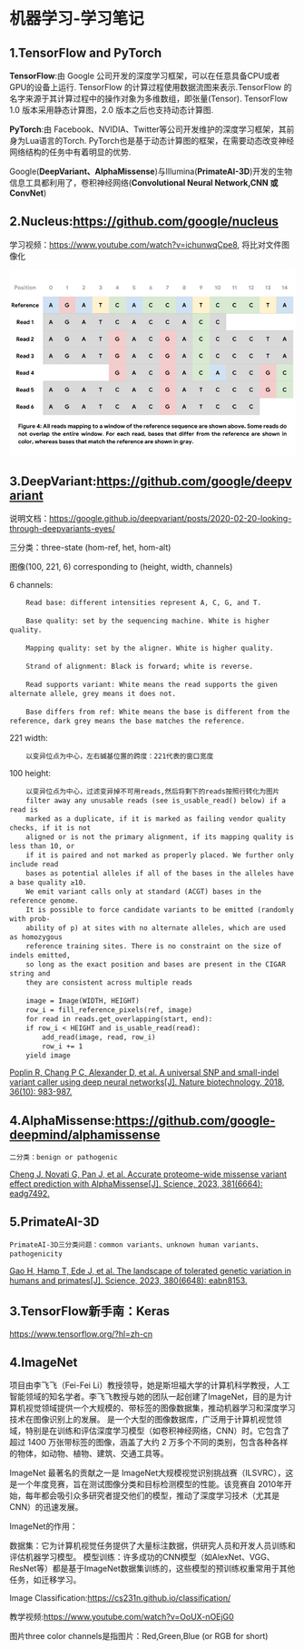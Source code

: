 # 机器学习-学习笔记

## 1.TensorFlow and PyTorch

**TensorFlow**:由 Google 公司开发的深度学习框架，可以在任意具备CPU或者GPU的设备上运行.
TensorFlow 的计算过程使用数据流图来表示.TensorFlow 的名字来源于其计算过程中的操作对象为多维数组，即张量(Tensor).
TensorFlow 1.0 版本采用静态计算图，2.0 版本之后也支持动态计算图.

**PyTorch**:由 Facebook、NVIDIA、Twitter等公司开发维护的深度学习框架，其前身为Lua语言的Torch.
PyTorch也是基于动态计算图的框架，在需要动态改变神经网络结构的任务中有着明显的优势.

Google(**DeepVariant、AlphaMissense**)与Illumina(**PrimateAI-3D**)开发的生物信息工具都利用了，卷积神经网络(**Convolutional Neural Network,CNN 或 ConvNet**)

## 2.Nucleus:https://github.com/google/nucleus
学习视频：https://www.youtube.com/watch?v=ichunwqCpe8, 将比对文件图像化

![Consensus-Based Error Correction](./read-pileup.jpg)

## 3.DeepVariant:https://github.com/google/deepvariant
说明文档：https://google.github.io/deepvariant/posts/2020-02-20-looking-through-deepvariants-eyes/

三分类：three-state (hom-ref, het, hom-alt) 

图像(100, 221, 6) corresponding to (height, width, channels)

6 channels:

        Read base: different intensities represent A, C, G, and T.
    
        Base quality: set by the sequencing machine. White is higher quality.
    
        Mapping quality: set by the aligner. White is higher quality.
    
        Strand of alignment: Black is forward; white is reverse.
    
        Read supports variant: White means the read supports the given alternate allele, grey means it does not.
    
        Base differs from ref: White means the base is different from the reference, dark grey means the base matches the reference.
    
221 width:

        以变异位点为中心，左右碱基位置的跨度：221代表的窗口宽度

100 height:

        以变异位点为中心，过滤变异掉不可用reads,然后将剩下的reads按照行转化为图片
        filter away any unusable reads (see is_usable_read() below) if a read is
        marked as a duplicate, if it is marked as failing vendor quality checks, if it is not
        aligned or is not the primary alignment, if its mapping quality is less than 10, or
        if it is paired and not marked as properly placed. We further only include read
        bases as potential alleles if all of the bases in the alleles have a base quality ≥10.
        We emit variant calls only at standard (ACGT) bases in the reference genome.
        It is possible to force candidate variants to be emitted (randomly with prob-
        ability of p) at sites with no alternate alleles, which are used as homozygous
        reference training sites. There is no constraint on the size of indels emitted,
        so long as the exact position and bases are present in the CIGAR string and
        they are consistent across multiple reads

        image = Image(WIDTH, HEIGHT)
        row_i = fill_reference_pixels(ref, image)
        for read in reads.get_overlapping(start, end):
        if row_i < HEIGHT and is_usable_read(read): 
            add_read(image, read, row_i)
            row_i += 1
        yield image


[Poplin R, Chang P C, Alexander D, et al. A universal SNP and small-indel variant caller using deep neural networks[J]. Nature biotechnology, 2018, 36(10): 983-987.](https://www.nature.com/articles/nbt.4235)

## 4.AlphaMissense:https://github.com/google-deepmind/alphamissense

    二分类：benign or pathogenic

[Cheng J, Novati G, Pan J, et al. Accurate proteome-wide missense variant effect prediction with AlphaMissense[J]. Science, 2023, 381(6664): eadg7492.](https://www.science.org/doi/10.1126/science.adg7492)

## 5.PrimateAI-3D

    PrimateAI-3D三分类问题：common variants、unknown human variants、pathogenicity

[Gao H, Hamp T, Ede J, et al. The landscape of tolerated genetic variation in humans and primates[J]. Science, 2023, 380(6648): eabn8153.](https://www.science.org/doi/10.1126/science.abn8197)

## 3.TensorFlow新手南：Keras

https://www.tensorflow.org/?hl=zh-cn

## 4.ImageNet

项目由李飞飞（Fei-Fei Li）教授领导，她是斯坦福大学的计算机科学教授，人工智能领域的知名学者。李飞飞教授与她的团队一起创建了ImageNet，目的是为计算机视觉领域提供一个大规模的、带标签的图像数据集，推动机器学习和深度学习技术在图像识别上的发展。
是一个大型的图像数据库，广泛用于计算机视觉领域，特别是在训练和评估深度学习模型（如卷积神经网络，CNN）时。它包含了超过 1400 万张带标签的图像，涵盖了大约 2 万多个不同的类别，包含各种各样的物体，如动物、植物、建筑、交通工具等。

ImageNet 最著名的贡献之一是 ImageNet大规模视觉识别挑战赛（ILSVRC），这是一个年度竞赛，旨在测试图像分类和目标检测模型的性能。该竞赛自 2010年开始，每年都会吸引众多研究者提交他们的模型，推动了深度学习技术（尤其是CNN）的迅速发展。

ImageNet的作用：

数据集：它为计算机视觉任务提供了大量标注数据，供研究人员和开发人员训练和评估机器学习模型。
模型训练：许多成功的CNN模型（如AlexNet、VGG、ResNet等）都是基于ImageNet数据集训练的，这些模型的预训练权重常用于其他任务，如迁移学习。

Image Classification:https://cs231n.github.io/classification/

教学视频:https://www.youtube.com/watch?v=OoUX-nOEjG0

图片three color channels是指图片：Red,Green,Blue (or RGB for short)

